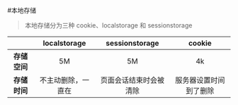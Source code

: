 #本地存储

> 本地存储分为三种 cookie、localstorage 和 sessionstorage

|              |    localstorage    |     sessionstorage     |         cookie         |
| :----------: | :----------------: | :--------------------: | :--------------------: |
| **存储空间** |         5M         |           5M           |           4k           |
| **存储时间** | 不主动删除，一直在 | 页面会话结束时会被清除 | 服务器设置时间到了删除 |

